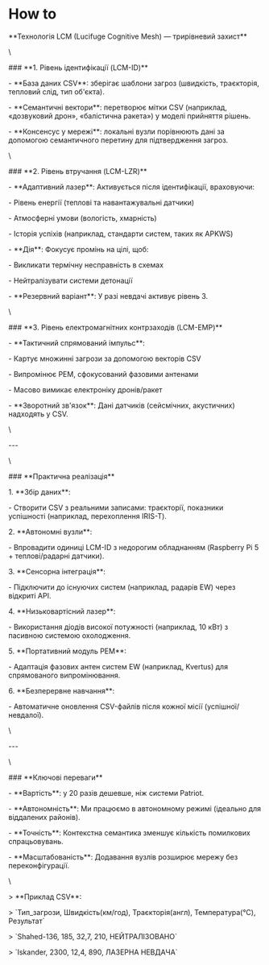 # How to

\*\*Технологія LCM (Lucifuge Cognitive Mesh) — трирівневий захист\*\*

\


\### \*\*1. Рівень ідентифікації (LCM-ID)\*\*

\- \*\*База даних CSV\*\*: зберігає шаблони загроз (швидкість, траєкторія, тепловий слід, тип об'єкта).

\- \*\*Семантичні вектори\*\*: перетворює мітки CSV (наприклад, «дозвуковий дрон», «балістична ракета») у моделі прийняття рішень.

\- \*\*Консенсус у мережі\*\*: локальні вузли порівнюють дані за допомогою семантичного перетину для підтвердження загроз.

\


\### \*\*2. Рівень втручання (LCM-LZR)\*\*

\- \*\*Адаптивний лазер\*\*: Активується після ідентифікації, враховуючи:

\- Рівень енергії (теплові та навантажувальні датчики)

\- Атмосферні умови (вологість, хмарність)

\- Історія успіхів (наприклад, стандарти систем, таких як APKWS)

\- \*\*Дія\*\*: Фокусує промінь на цілі, щоб:

\- Викликати термічну несправність в схемах

\- Нейтралізувати системи детонації

\- \*\*Резервний варіант\*\*: У разі невдачі активує рівень 3.

\


\### \*\*3. Рівень електромагнітних контрзаходів (LCM-EMP)\*\*

\- \*\*Тактичний спрямований імпульс\*\*:

\- Картує множинні загрози за допомогою векторів CSV

\- Випромінює PEM, сфокусований фазовими антенами

\- Масово вимикає електроніку дронів/ракет

\- \*\*Зворотний зв'язок\*\*: Дані датчиків (сейсмічних, акустичних) надходять у CSV.

\


\---

\


\### \*\*Практична реалізація\*\*

1\. \*\*Збір даних\*\*:

\- Створити CSV з реальними записами: траєкторії, показники успішності (наприклад, перехоплення IRIS-T).

2\. \*\*Автономні вузли\*\*:

\- Впровадити одиниці LCM-ID з недорогим обладнанням (Raspberry Pi 5 + теплові/радарні датчики).

3\. \*\*Сенсорна інтеграція\*\*:

\- Підключити до існуючих систем (наприклад, радарів EW) через відкриті API.

4\. \*\*Низьковартісний лазер\*\*:

\- Використання діодів високої потужності (наприклад, 10 кВт) з пасивною системою охолодження.

5\. \*\*Портативний модуль PEM\*\*:

\- Адаптація фазових антен систем EW (наприклад, Kvertus) для спрямованого випромінювання.

6\. \*\*Безперервне навчання\*\*:

\- Автоматичне оновлення CSV-файлів після кожної місії (успішної/невдалої).

\


\---

\


\### \*\*Ключові переваги\*\*

\- \*\*Вартість\*\*: у 20 разів дешевше, ніж системи Patriot.

\- \*\*Автономність\*\*: Ми працюємо в автономному режимі (ідеально для віддалених районів).

\- \*\*Точність\*\*: Контекстна семантика зменшує кількість помилкових спрацьовувань.

\- \*\*Масштабованість\*\*: Додавання вузлів розширює мережу без переконфігурації.

\


\> \*\*Приклад CSV\*\*:

\> \`Тип\_загрози, Швидкість(км/год), Траєкторія(англ), Температура(°C), Результат\`

\> \`Shahed-136, 185, 32,7, 210, НЕЙТРАЛІЗОВАНО\`

\> \`Iskander, 2300, 12,4, 890, ЛАЗЕРНА НЕВДАЧА\`
